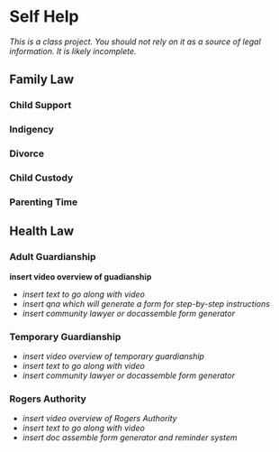 # Self Help
*This is a class project. You should not rely on it as a source of legal information. It is likely incomplete.*
## Family Law
### Child Support
### Indigency
### Divorce
### Child Custody
### Parenting Time
## Health Law
### Adult Guardianship 
**insert video overview of guadianship**
- *insert text to go along with video*
- *insert qna which will generate a form for step-by-step instructions*
- *insert community lawyer or docassemble form generator*
### Temporary Guardianship
- *insert video overview of temporary guardianship*
- *insert text to go along with video*
- *insert community lawyer or docassemble form generator*
### Rogers Authority
- *insert video overview of Rogers Authority*
- *insert text to go along with video*
- *insert doc assemble form generator and reminder system*
